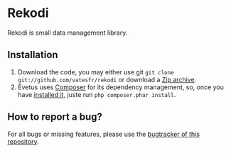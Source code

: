 # Rekodi

Rekodi is small data management library.

## Installation

1. Download the code, you may either use git `git clone git://github.com/vatesfr/rekodi` or download a [Zip archive](https://github.com/vatesfr/rekodi/archive/master.zip).
2. Evetus uses [Composer](https://getcomposer.org) for its dependency management, so, once you have [installed it](https://getcomposer.org/download/), juste run `php composer.phar install`.

## How to report a bug?

For all bugs or missing features, please use the [bugtracker of this repository](https://github.com/vatesfr/rekodi/issues).
